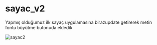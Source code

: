 # sayac_v2
Yapmış olduğumuz ilk sayaç uygulamasına birazupdate getirerek metin fontu büyütme butonuda ekledik



![sayac2](https://user-images.githubusercontent.com/94761029/231256194-e8427f17-9cbf-4309-90f0-bbe86355388c.png)
